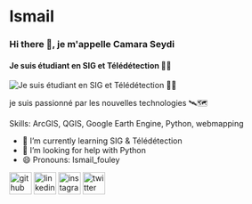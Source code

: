 # Ismail
### Hi there 👋, je m'appelle Camara Seydi
#### Je suis étudiant en SIG et Télédétection 🧑‍🎓
![Je suis étudiant en SIG et Télédétection 🧑‍🎓]([[[https://media.licdn.com/dms/image/v2/C4D16AQH0dVyIi4N67w/profile-displaybackgroundimage-shrink_350_1400/profile-displaybackgroundimage-shrink_350_1400/0/1657733316858?e=1735171200&v=beta&t=eQTUBNMpB2CFAB7gltj-Z233Yez-Y0y4YFHE9qUTBDg](https://drive.google.com/file/d/1UN9cRYKNLtvMlfsOcGsdIljHcGp753rV/view?usp=sharing)](https://drive.google.com/file/d/1UN9cRYKNLtvMlfsOcGsdIljHcGp753rV/view?usp=sharing)](https://drive.google.com/file/d/1UN9cRYKNLtvMlfsOcGsdIljHcGp753rV/view?usp=sharing))

je suis passionné par les nouvelles technologies 🛰️🗺️

Skills: ArcGIS, QGIS, Google Earth Engine, Python, webmapping

- 🌱 I’m currently learning SIG & Télédétection 
- 🤔 I’m looking for help with Python 
- 😄 Pronouns: Ismail_fouley 


[<img src='https://cdn.jsdelivr.net/npm/simple-icons@3.0.1/icons/github.svg' alt='github' height='40'>](https://github.com/geo_codeur)  [<img src='https://cdn.jsdelivr.net/npm/simple-icons@3.0.1/icons/linkedin.svg' alt='linkedin' height='40'>](https://www.linkedin.com/in/www.linkedin.com/in/seydi-camara-3705a9191/)  [<img src='https://cdn.jsdelivr.net/npm/simple-icons@3.0.1/icons/instagram.svg' alt='instagram' height='40'>](https://www.instagram.com/disay21/)  [<img src='https://cdn.jsdelivr.net/npm/simple-icons@3.0.1/icons/twitter.svg' alt='twitter' height='40'>](https://twitter.com/geo_code5)  


